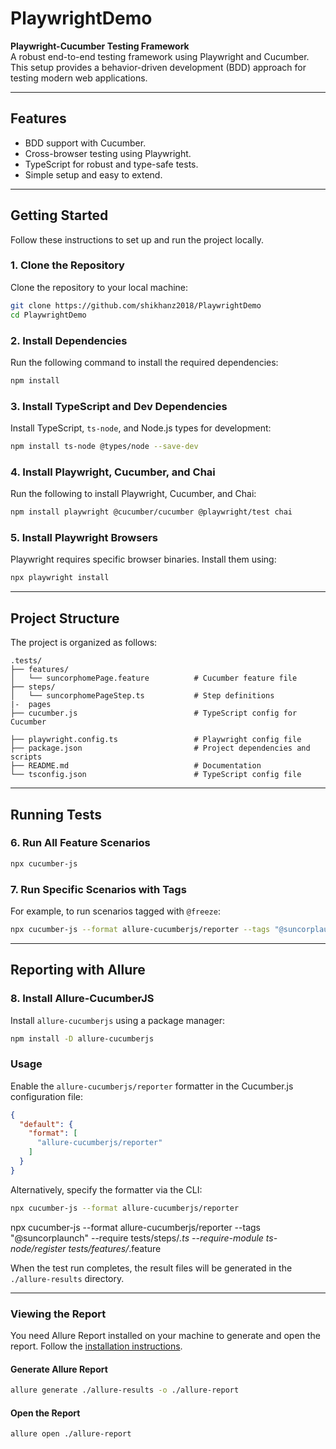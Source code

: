 # PlaywrightDemo

**Playwright-Cucumber Testing Framework**  
A robust end-to-end testing framework using Playwright and Cucumber. This setup provides a behavior-driven development (BDD) approach for testing modern web applications.  

---

## Features
- BDD support with Cucumber.
- Cross-browser testing using Playwright.
- TypeScript for robust and type-safe tests.
- Simple setup and easy to extend.

---

## Getting Started
Follow these instructions to set up and run the project locally.  

### 1. Clone the Repository
Clone the repository to your local machine:  
```bash
git clone https://github.com/shikhanz2018/PlaywrightDemo
cd PlaywrightDemo
```

### 2. Install Dependencies
Run the following command to install the required dependencies:  
```bash
npm install  
```

### 3. Install TypeScript and Dev Dependencies
Install TypeScript, `ts-node`, and Node.js types for development:  
```bash
npm install ts-node @types/node --save-dev  
```

### 4. Install Playwright, Cucumber, and Chai
Run the following to install Playwright, Cucumber, and Chai:  
```bash
npm install playwright @cucumber/cucumber @playwright/test chai  
```

### 5. Install Playwright Browsers
Playwright requires specific browser binaries. Install them using:  
```bash
npx playwright install  
```

---

## Project Structure
The project is organized as follows:  
```plaintext
.tests/  
├── features/  
│   └── suncorphomePage.feature          # Cucumber feature file  
├── steps/  
│   └── suncorphomePageStep.ts           # Step definitions  
|-  pages
├── cucumber.js                          # TypeScript config for Cucumber

├── playwright.config.ts                 # Playwright config file  
├── package.json                         # Project dependencies and scripts  
├── README.md                            # Documentation  
└── tsconfig.json                        # TypeScript config file  
```

---

## Running Tests

### 6. Run All Feature Scenarios
```bash
npx cucumber-js  
```

### 7. Run Specific Scenarios with Tags
For example, to run scenarios tagged with `@freeze`:  
```bash
npx cucumber-js --format allure-cucumberjs/reporter --tags "@suncorplaunch" --require tests/steps/*.ts --require-module ts-node/register tests/features/*.feature  
```

---

## Reporting with Allure

### 8. Install Allure-CucumberJS
Install `allure-cucumberjs` using a package manager:  
```bash
npm install -D allure-cucumberjs  
```

### Usage
Enable the `allure-cucumberjs/reporter` formatter in the Cucumber.js configuration file:  
```json
{
  "default": {
    "format": [
      "allure-cucumberjs/reporter"
    ]
  }
}
```

Alternatively, specify the formatter via the CLI:  
```bash
npx cucumber-js --format allure-cucumberjs/reporter  
```

npx cucumber-js --format allure-cucumberjs/reporter --tags "@suncorplaunch" --require tests/steps/*.ts --require-module ts-node/register tests/features/*.feature

When the test run completes, the result files will be generated in the `./allure-results` directory.  

---

### Viewing the Report
You need Allure Report installed on your machine to generate and open the report. Follow the [installation instructions](https://allurereport.org/docs/install/).  

#### Generate Allure Report
```bash
allure generate ./allure-results -o ./allure-report  
```

#### Open the Report
```bash
allure open ./allure-report  
```

